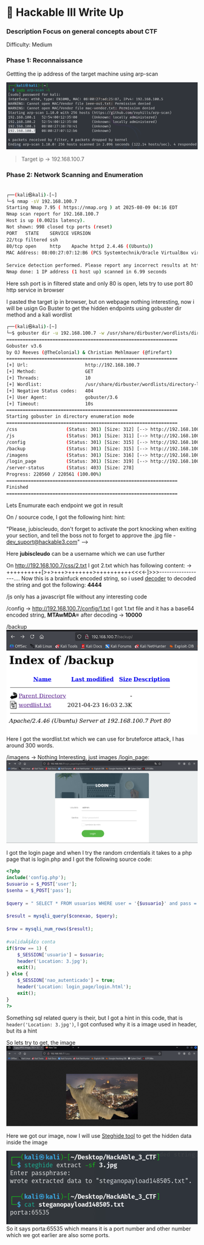 # 🔐 Hackable III Write Up

### **Description** Focus on general concepts about CTF
Difficulty: Medium

### Phase 1: Reconnaissance
Gettting the ip address of the target machine using arp-scan

![ip address](screenshots/ip.png)

> Target ip -> 192.168.100.7

### Phase 2: Network Scanning and Enumeration

```bash
                                                                                                               
┌──(kali㉿kali)-[~]
└─$ nmap -sV 192.168.100.7
Starting Nmap 7.95 ( https://nmap.org ) at 2025-08-09 04:16 EDT
Nmap scan report for 192.168.100.7
Host is up (0.0021s latency).
Not shown: 998 closed tcp ports (reset)
PORT   STATE    SERVICE VERSION
22/tcp filtered ssh
80/tcp open     http    Apache httpd 2.4.46 ((Ubuntu))
MAC Address: 08:00:27:07:12:B6 (PCS Systemtechnik/Oracle VirtualBox virtual NIC)

Service detection performed. Please report any incorrect results at https://nmap.org/submit/ .
Nmap done: 1 IP address (1 host up) scanned in 6.99 seconds

```
Here ssh port is in filtered state and only 80 is open, lets try to use port 80 http service in browser

I pasted the target ip in browser, but on webpage nothing interesting, now i will be usign Go Buster to get the hidden endpoints using gobuster dir method and a kali wordlist

```bash
┌──(kali㉿kali)-[~]
└─$ gobuster dir -u 192.168.100.7 -w /usr/share/dirbuster/wordlists/directory-list-2.3-medium.txt
===============================================================
Gobuster v3.6
by OJ Reeves (@TheColonial) & Christian Mehlmauer (@firefart)
===============================================================
[+] Url:                     http://192.168.100.7
[+] Method:                  GET
[+] Threads:                 10
[+] Wordlist:                /usr/share/dirbuster/wordlists/directory-list-2.3-medium.txt
[+] Negative Status codes:   404
[+] User Agent:              gobuster/3.6
[+] Timeout:                 10s
===============================================================
Starting gobuster in directory enumeration mode
===============================================================
/css                  (Status: 301) [Size: 312] [--> http://192.168.100.7/css/]
/js                   (Status: 301) [Size: 311] [--> http://192.168.100.7/js/]
/config               (Status: 301) [Size: 315] [--> http://192.168.100.7/config/]
/backup               (Status: 301) [Size: 315] [--> http://192.168.100.7/backup/]
/imagens              (Status: 301) [Size: 316] [--> http://192.168.100.7/imagens/]
/login_page           (Status: 301) [Size: 319] [--> http://192.168.100.7/login_page/]
/server-status        (Status: 403) [Size: 278]
Progress: 220560 / 220561 (100.00%)
===============================================================
Finished
===============================================================

```
Lets Enumurate each endpoint we got in result

On / soource code, I got the following hint:
hint:  

"Please, jubiscleudo, don't forget to activate the port knocking when exiting your section, and tell the boss not to forget to approve the .jpg file - dev_suport@hackable3.com" -->

Here **jubiscleudo** can be a username which we can use further

On http://192.168.100.7/css/2.txt I got 2.txt which has following content:
    -> ++++++++++[>+>+++>+++++++>++++++++++<<<<-]>>>------------------....
Now this is a brainfuck encoded string, so i used [decoder](https://www.dcode.fr/brainfuck-language) to decoded the string and got the following: **4444**


/js only has a javascript file without any interesting code

/config -> http://192.168.100.7/config/1.txt I got 1.txt file and it has a base64 encoded string, **MTAwMDA=** after decoding -> **10000**

/backup
![wordlist](screenshots/wordlist.png)
Here I got the wordlist.txt which we can use for bruteforce attack, I has around 300 words.

/imagens -> Nothing Interesting, just images
/login_page:
![login_page](screenshots/login.png)

I got the login page and when I try the random crrdentials it takes to a php page that is login.php and I got the following source code:

```php
<?php
include('config.php');
$usuario = $_POST['user'];
$senha = $_POST['pass'];

$query = " SELECT * FROM usuarios WHERE user = '{$usuario}' and pass = '{$senha}'";  

$result = mysqli_query($conexao, $query);

$row = mysqli_num_rows($result);

#validaÃ§Ã£o conta
if($row == 1) {
	$_SESSION['usuario'] = $usuario;
	header('Location: 3.jpg');
	exit();
} else {
	$_SESSION['nao_autenticado'] = true;
	header('Location: login_page/login.html');
	exit();
}
?>

```

Something sql related query is their, but I got a hint in this code, that is `header('Location: 3.jpg')`, I got confused why it is a image used in header, but its a hint

So lets try to get, the image
![steg image](screenshots/image.png)

Here we got our image, now I will use [Steghide tool](https://www.kali.org/tools/steghide/) to get the hidden data inside the image

![hidden image data](screenshots/steg.png)
So it says porta:65535 which means it is a port number and other number which we got earlier are also some ports.

